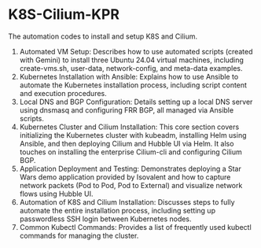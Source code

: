 # K8S-Cilium-KPR
The automation codes to install and setup K8S and Cilium.

1. Automated VM Setup: Describes how to use automated scripts (created with Gemini) to install three Ubuntu 24.04 virtual machines, including create-vms.sh, user-data, network-config, and meta-data examples.
2. Kubernetes Installation with Ansible: Explains how to use Ansible to automate the Kubernetes installation process, including script content and execution procedures.
3. Local DNS and BGP Configuration: Details setting up a local DNS server using dnsmasq and configuring FRR BGP, all managed via Ansible scripts.
4. Kubernetes Cluster and Cilium Installation: This core section covers initializing the Kubernetes cluster with kubeadm, installing Helm using Ansible, and then deploying Cilium and Hubble UI via Helm. It also touches on installing the enterprise Cilium-cli and configuring Cilium BGP.
5. Application Deployment and Testing: Demonstrates deploying a Star Wars demo application provided by Isovalent and how to capture network packets (Pod to Pod, Pod to External) and visualize network flows using Hubble UI.
6. Automation of K8S and Cilium Installation: Discusses steps to fully automate the entire installation process, including setting up passwordless SSH login between Kubernetes nodes.
7. Common Kubectl Commands: Provides a list of frequently used kubectl commands for managing the cluster.
